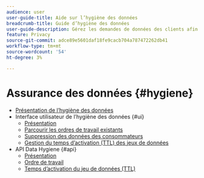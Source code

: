 ```yaml
---
audience: user
user-guide-title: Aide sur l’hygiène des données
breadcrumb-title: Guide d’hygiène des données
user-guide-description: Gérez les demandes de données des clients afin de respecter les réglementations légales en matière de confidentialité, telles que le RGPD et le CCPA.
feature: Privacy
source-git-commit: adce89e5601daf18fe9cacb704a787472262db41
workflow-type: tm+mt
source-wordcount: '54'
ht-degree: 3%

---
```



# Assurance des données {#hygiene}

* [Présentation de l’hygiène des données](./home.md)
* Interface utilisateur de l’hygiène des données {#ui}
   * [Présentation](./ui/overview.md)
   * [Parcourir les ordres de travail existants](./ui/browse.md)
   * [Suppression des données des consommateurs](./ui/delete-consumer.md)
   * [Gestion du temps d’activation (TTL) des jeux de données](./ui/ttl.md)
* API Data Hygiene {#api}
   * [Présentation](./api/overview.md)
   * [Ordre de travail](./api/workorder.md)
   * [Temps d’activation du jeu de données (TTL)](./api/ttl.md)
